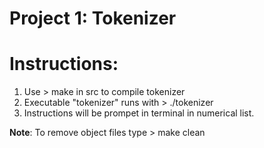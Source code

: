 Project 1: Tokenizer
====================

# Instructions:

1. Use > make in src to compile tokenizer
2. Executable "tokenizer" runs with > ./tokenizer
3. Instructions will be prompet in terminal in numerical list.

**Note**: To remove object files type > make clean

